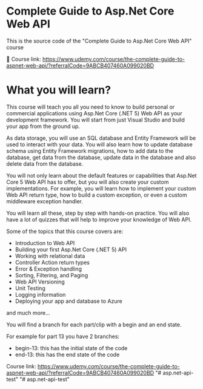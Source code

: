 # Complete Guide to Asp.Net Core Web API

This is the source code of the "Complete Guide to Asp.Net Core Web API" course

📌 Course link: https://www.udemy.com/course/the-complete-guide-to-aspnet-web-api/?referralCode=9ABCB407460A099020BD

# What you will learn?
This course will teach you all you need to know to build personal or commercial applications using Asp.Net Core (.NET 5) Web API as your development framework. You will start from just Visual Studio and build your app from the ground up.

As data storage, you will use an SQL database and Entity Framework will be used to interact with your data. You will also learn how to update database schema using Entity Framework migrations, how to add data to the database, get data from the database, update data in the database and also delete data from the database.

You will not only learn about the default features or capabilities that Asp.Net Core 5 Web API has to offer, but you will also create your custom implementations. For example, you will learn how to implement your custom Web API return type, how to build a custom exception, or even a custom middleware exception handler.

You will learn all these, step by step with hands-on practice. You will also have a lot of quizzes that will help to improve your knowledge of Web API.

Some of the topics that this course covers are:

- Introduction to Web API
- Building your first Asp.Net Core (.NET 5) API
- Working with relational data
- Controller Action return types
- Error & Exception handling
- Sorting, Filtering, and Paging
- Web API Versioning
- Unit Testing
- Logging information
- Deploying your app and database to Azure

and much more...

You will find a branch for each part/clip with a begin and an end state.

For example for part 13 you have 2 branches:
- begin-13: this has the initial state of the code
- end-13: this has the end state of the code

Course link: https://www.udemy.com/course/the-complete-guide-to-aspnet-web-api/?referralCode=9ABCB407460A099020BD
"# asp.net-api-test" 
"# asp.net-api-test" 
